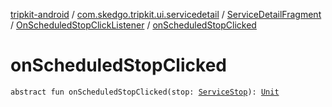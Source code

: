 [tripkit-android](../../../index.md) / [com.skedgo.tripkit.ui.servicedetail](../../index.md) / [ServiceDetailFragment](../index.md) / [OnScheduledStopClickListener](index.md) / [onScheduledStopClicked](./on-scheduled-stop-clicked.md)

# onScheduledStopClicked

`abstract fun onScheduledStopClicked(stop: `[`ServiceStop`](../../../com.skedgo.android.common.model/-service-stop/index.md)`): `[`Unit`](https://kotlinlang.org/api/latest/jvm/stdlib/kotlin/-unit/index.html)